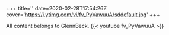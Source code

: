 +++
title=''
date=2020-02-28T17:54:26Z
cover='https://i.ytimg.com/vi/fv_PyVawuuA/sddefault.jpg'
+++

All content belongs to GlennBeck.
{{< youtube fv_PyVawuuA >}}
